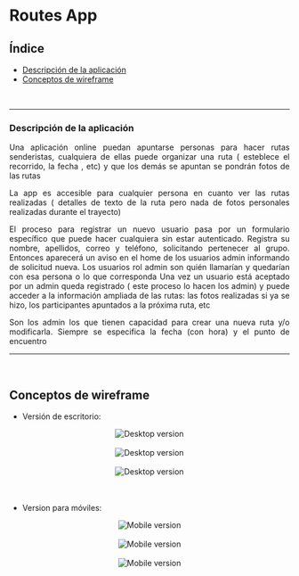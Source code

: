 <div align="justify">

# Routes App

## Índice
- [Descripción de la aplicación](#descripción-de-la-aplicación)
- [Conceptos de wireframe](#conceptos-de-wireframe)

<br/>

___

### Descripción de la aplicación

 Una aplicación online puedan apuntarse personas para hacer rutas senderistas, cualquiera de ellas puede organizar una ruta  ( esteblece el recorrido, la fecha , etc) y que los demás se apuntan se pondrán fotos de las rutas

La app es accesible para cualquier persona en cuanto ver las rutas realizadas ( detalles de texto de la ruta pero nada de fotos personales realizadas durante el trayecto)

El proceso para registrar un nuevo usuario pasa por un formulario específico que puede hacer cualquiera sin estar autenticado. Registra su nombre, apellidos, correo y teléfono, solicitando pertenecer al grupo. Entonces aparecerá un aviso en el home de los usuarios admin informando de solicitud nueva. Los usuarios rol admin son quién llamarían y quedarían con esa persona o lo que corresponda
Una vez un usuario está aceptado por un admin queda registrado ( este proceso lo hacen los admin) y puede acceder a la información ampliada de las rutas: las fotos realizadas si ya se hizo, los participantes apuntados a la próxima ruta, etc

Son los admin los que tienen capacidad para crear una nueva ruta y/o modificarla. Siempre se especifica la fecha (con hora) y el punto de encuentro

___

<br/>

## Conceptos de wireframe

- Versión de escritorio:

<div align="center">
    <img src="./img/desktop/Login.png" alt="Desktop version">
</div>

<br/>

<div align="center">
    <img src="./img/desktop/Groups.png" alt="Desktop version">
</div>

<br/>

<div align="center">
    <img src="./img/desktop/Profile.png" alt="Desktop version">
</div>

<br/>
<br/>

- Version para móviles:

<div align="center">
    <img src="./img/mobile/Home.png" alt="Mobile version">
</div>

<br/>

<div align="center">
    <img src="./img/mobile/Groups.png" alt="Mobile version">
</div>

<br/>

<div align="center">
    <img src="./img/mobile/Profile.png" alt="Mobile version">
</div>


</div>